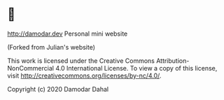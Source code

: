 # 👋
 http://damodar.dev
 Personal mini website

 (Forked from Julian's website)

 This work is licensed under the Creative Commons Attribution-NonCommercial 4.0 International License. To view a copy of this license, visit http://creativecommons.org/licenses/by-nc/4.0/.

 Copyright (c) 2020 Damodar Dahal
